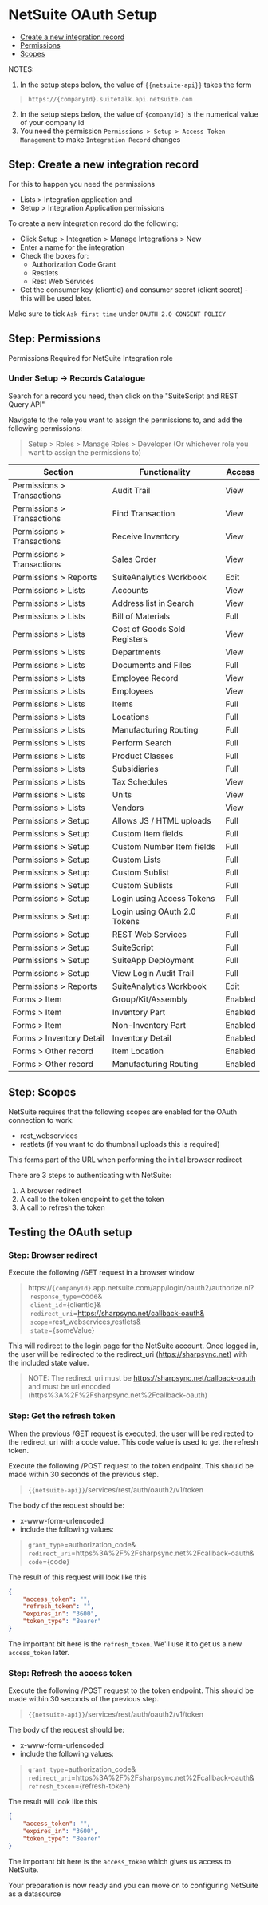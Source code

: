 # NetSuite OAuth Setup

 * [Create a new integration record](#create-a-new-integration-record)
 * [Permissions](#permissions)
 * [Scopes](#scopes)

NOTES: 

1. In the setup steps below, the value of `{{netsuite-api}}` takes the form

> `https://{companyId}.suitetalk.api.netsuite.com`

2. In the setup steps below, the value of `{companyId}` is the numerical value of your company id
3. You need the permission `Permissions > Setup > Access Token Management` to make `Integration Record` changes
## Step: Create a new integration record

For this to happen you need the permissions 
* Lists > Integration application and
* Setup > Integration Application permissions 

To create a new integration record do the following:

* Click Setup > Integration > Manage Integrations > New
* Enter a name for the integration
* Check the boxes for:
  * Authorization Code Grant
  * Restlets
  * Rest Web Services
* Get the consumer key (clientId) and consumer secret (client secret) - this will be used later.

Make sure to tick `Ask first time` under `OAUTH 2.0 CONSENT POLICY`

## Step: Permissions

  Permissions Required for NetSuite Integration role

 ### Under Setup -> Records Catalogue 
 Search for a record you need, then click on the "SuiteScript and REST Query API"

 Navigate to the role you want to assign the permissions to, and add the following permissions:
  
 > Setup > Roles > Manage Roles > Developer
(Or whichever role you want to assign the permissions to)
 

| Section                    | Functionality                  | Access |
|----------------------------|--------------------------------|--------|
| Permissions > Transactions | Audit Trail                    | View   |
| Permissions > Transactions | Find Transaction               | View   |
| Permissions > Transactions | Receive Inventory              | View   |
| Permissions > Transactions | Sales Order                    | View   |
| Permissions > Reports      | SuiteAnalytics Workbook        | Edit   |
| Permissions > Lists        | Accounts                       | View   |
| Permissions > Lists        | Address list in Search         | View   |
| Permissions > Lists        | Bill of Materials              | Full   |
| Permissions > Lists        | Cost of Goods Sold Registers   | View   |
| Permissions > Lists        | Departments                    | View   |
| Permissions > Lists        | Documents and Files            | Full   |
| Permissions > Lists        | Employee Record                | View   |
| Permissions > Lists        | Employees                      | View   |
| Permissions > Lists        | Items                          | Full   |
| Permissions > Lists        | Locations                      | Full   |
| Permissions > Lists        | Manufacturing Routing          | Full   |
| Permissions > Lists        | Perform Search                 | Full   |
| Permissions > Lists        | Product Classes                | Full   |
| Permissions > Lists        | Subsidiaries                   | Full   |
| Permissions > Lists        | Tax Schedules                  | View   |
| Permissions > Lists        | Units                          | View   |
| Permissions > Lists        | Vendors                        | View   |
| Permissions > Setup        | Allows JS / HTML uploads       | Full   |
| Permissions > Setup        | Custom Item fields             | Full   |
| Permissions > Setup        | Custom Number Item fields      | Full   |
| Permissions > Setup        | Custom Lists                   | Full   |
| Permissions > Setup        | Custom Sublist                 | Full   |
| Permissions > Setup        | Custom Sublists                | Full   |
| Permissions > Setup        | Login using Access Tokens      | Full   |
| Permissions > Setup        | Login using OAuth 2.0 Tokens   | Full   |
| Permissions > Setup        | REST Web Services              | Full   |
| Permissions > Setup        | SuiteScript                    | Full   |
| Permissions > Setup        | SuiteApp Deployment            | Full   |
| Permissions > Setup        | View Login Audit Trail         | Full   |
| Permissions > Reports      | SuiteAnalytics Workbook        | Edit   |
| Forms > Item               | Group/Kit/Assembly             | Enabled|
| Forms > Item               | Inventory Part                 | Enabled|
| Forms > Item               | Non-Inventory Part             | Enabled|
| Forms > Inventory Detail   | Inventory Detail               | Enabled|
| Forms > Other record       | Item Location                  | Enabled|
| Forms > Other record       | Manufacturing Routing          | Enabled|
  
## Step: Scopes

NetSuite requires that the following scopes are enabled for the OAuth connection to work:

* rest_webservices
* restlets (if you want to do thumbnail uploads this is required)

This forms part of the URL when performing the initial browser redirect

There are 3 steps to authenticating with NetSuite:
<ol>
  <li> A browser redirect
  <li> A call to the token endpoint to get the token
  <li> A call to refresh the token
</ol>

## Testing the OAuth setup
### Step: Browser redirect
Execute the following /GET request in a browser window

>https://`{companyId}`.app.netsuite.com/app/login/oauth2/authorize.nl?  
&nbsp;`response_type`=code&  
&nbsp;`client_id`={clientId}&  
&nbsp;`redirect_uri`=https://sharpsync.net/callback-oauth&  
&nbsp;`scope`=rest_webservices,restlets&  
&nbsp;`state`={someValue}

This will redirect to the login page for the NetSuite account. Once logged in, the user will be redirected to the redirect_uri (https://sharpsync.net) with the included state value.

>NOTE: The redirect_uri must be https://sharpsync.net/callback-oauth and must be url encoded (https%3A%2F%2Fsharpsync.net%2Fcallback-oauth)


### Step: Get the refresh token
When the previous /GET request is executed, the user will be redirected to the redirect_uri with a code value. This code value is used to get the refresh token.

Execute the following /POST request to the token endpoint. This should be made within 30 seconds of the previous step.

>`{{netsuite-api}}`/services/rest/auth/oauth2/v1/token

The body of the request should be:
* x-www-form-urlencoded
* include the following values:
  
>`grant_type`=authorization_code&  
`redirect_uri`=https%3A%2F%2Fsharpsync.net%2Fcallback-oauth&  
`code`={code}

The result of this request will look like this 

```json
{
    "access_token": "",
    "refresh_token": "",
    "expires_in": "3600",
    "token_type": "Bearer"
}
```

The important bit here is the `refresh_token`. We'll use it to get us a new `access_token` later.

### Step: Refresh the access token
Execute the following /POST request to the token endpoint. This should be made within 30 seconds of the previous step.

>`{{netsuite-api}}`/services/rest/auth/oauth2/v1/token

The body of the request should be:
* x-www-form-urlencoded
* include the following values:
  
>`grant_type`=authorization_code&  
`redirect_uri`=https%3A%2F%2Fsharpsync.net%2Fcallback-oauth&  
`refresh_token`={refresh-token}

The result will look like this

```json
{
    "access_token": "",
    "expires_in": "3600",
    "token_type": "Bearer"
}
```

The important bit here is the `access_token` which gives us access to NetSuite.

Your preparation is now ready and you can move on to configuring NetSuite as a datasource

